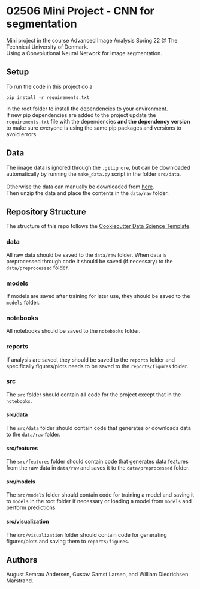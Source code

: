 # 02506 Mini Project -  CNN for segmentation
Mini project in the course Advanced Image Analysis Spring 22 @ The Technical University of Denmark.
<br>
Using a Convolutional Neural Network for image segmentation.

## Setup
To run the code in this project do a
```
pip install -r requirements.txt
```
in the root folder to install the dependencies to your environment.
<br>
If new pip dependencies are added to the project update the `requirements.txt` file with the dependencies **and the dependency version** to make sure everyone is using the same pip packages and versions to avoid errors.

## Data
The image data is ignored through the `.gitignore`, but can be downloaded automatically by running the `make_data.py` script in the folder `src/data`.
<br><br>
Otherwise the data can manually be downloaded from [here](http://www2.imm.dtu.dk/courses/02506/data/EM_ISBI_Challenge.zip).
<br>
Then unzip the data and place the contents in the `data/raw` folder.

## Repository Structure
The structure of this repo follows the [Cookiecutter Data Science Template](https://drivendata.github.io/cookiecutter-data-science/#directory-structure).

### data
All raw data should be saved to the `data/raw` folder. When data is preprocessed through code it should be saved (if necessary) to the `data/preprocessed` folder.

### models
If models are saved after training for later use, they should be saved to the `models` folder.

### notebooks
All notebooks should be saved to the `notebooks` folder.

### reports
If analysis are saved, they should be saved to the `reports` folder and specifically figures/plots needs to be saved to the `reports/figures` folder.

### src
The `src` folder should contain **all** code for the project except that in the `notebooks`.

#### src/data
The `src/data` folder should contain code that generates or downloads data to the `data/raw` folder.

#### src/features
The `src/features` folder should contain code that generates data features from the raw data in `data/raw` and saves it to the `data/preprocessed` folder.

#### src/models
The `src/models` folder should contain code for training a model and saving it to `models` in the root folder if necessary or loading a model from `models` and perform predictions.

#### src/visualization
The `src/visualization` folder should contain code for generating figures/plots and saving them to `reports/figures`.

## Authors
August Semrau Andersen, Gustav Gamst Larsen, and William Diedrichsen Marstrand.